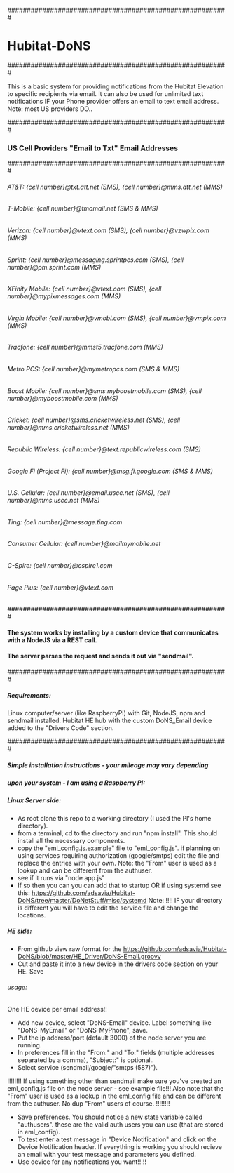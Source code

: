 #########################################################
# Hubitat-DoNS
#########################################################

This is a basic system for providing notifications from the Hubitat Elevation to 
specific recipients via email. It can also be used for unlimited text notifications IF your
Phone provider offers an email to text email address. Note: most US providers DO..

#########################################################
### US Cell Providers "Email to Txt" Email Addresses
#########################################################
###### AT&T: {cell number}@txt.att.net (SMS), {cell number}@mms.att.net (MMS)
###### T-Mobile: {cell number}@tmomail.net (SMS & MMS)
###### Verizon: {cell number}@vtext.com (SMS), {cell number}@vzwpix.com (MMS)
###### Sprint: {cell number}@messaging.sprintpcs.com (SMS), {cell number}@pm.sprint.com (MMS)
###### XFinity Mobile: {cell number}@vtext.com (SMS), {cell number}@mypixmessages.com (MMS)
###### Virgin Mobile: {cell number}@vmobl.com (SMS), {cell number}@vmpix.com (MMS)
###### Tracfone: {cell number}@mmst5.tracfone.com (MMS)
###### Metro PCS: {cell number}@mymetropcs.com (SMS & MMS)
###### Boost Mobile: {cell number}@sms.myboostmobile.com (SMS), {cell number}@myboostmobile.com (MMS)
###### Cricket: {cell number}@sms.cricketwireless.net (SMS), {cell number}@mms.cricketwireless.net (MMS)
###### Republic Wireless: {cell number}@text.republicwireless.com (SMS)
###### Google Fi (Project Fi): {cell number}@msg.fi.google.com (SMS & MMS)
###### U.S. Cellular: {cell number}@email.uscc.net (SMS), {cell number}@mms.uscc.net (MMS)
###### Ting: {cell number}@message.ting.com
###### Consumer Cellular: {cell number}@mailmymobile.net
###### C-Spire: {cell number}@cspire1.com
###### Page Plus: {cell number}@vtext.com
#########################################################
#### The system works by installing by a custom device that communicates with a NodeJS via a REST call.
#### The server parses the request and sends it out via "sendmail".
#########################################################

##### Requirements:

Linux computer/server (like RaspberryPI) with Git, NodeJS, npm and sendmail installed.
Hubitat HE hub with the custom DoNS_Email device added to the "Drivers Code" section.

#########################################################

##### Simple installation instructions - your mileage may vary depending 
##### upon your system - I am using a Raspberry PI:

##### Linux Server side:
- As root clone this repo to a working directory (I used the PI's home directory).
- from a terminal, cd to the directory and run "npm install". This should install all the necessary components.
- copy the "eml_config.js.example" file to "eml_config.js". if planning on using services requiring authorization (google/smtps) edit the file and replace the entries with your own. Note: the "From" user is used as a lookup and can be different from the authuser.
- see if it runs via "node app.js"
- If so then you can you can add that to startup OR if using systemd see this:
https://github.com/adsavia/Hubitat-DoNS/tree/master/DoNetStuff/misc/systemd
Note: !!!! IF your directory is different you will have to edit the service file and change the locations.

##### HE side:
- From github view raw format for the https://github.com/adsavia/Hubitat-DoNS/blob/master/HE_Driver/DoNS-Email.groovy
- Cut and paste it into a new device in the drivers code section on your HE. Save

###### usage:

One HE device per email address!!
- Add new device, select "DoNS-Email" device. Label something like "DoNS-MyEmail" or "DoNS-MyPhone", save.
- Put the ip address/port (default 3000) of the node server you are running.
- In preferences fill in the "From:" and "To:" fields (multiple addresses separated by a comma), "Subject:" is optional..
- Select service (sendmail/google/"smtps (587)"). 

!!!!!!!!
If using something other than sendmail make sure you've created an eml_config.js file on the node server - see example file!!!
Also note that the "From" user is used as a lookup in the eml_config file and can be different from the authuser. No dup "From" users of course.
!!!!!!!!

- Save preferences. You should notice a new state variable called "authusers".
  these are the valid auth users you can use (that are stored in eml_config).
- To test enter a test message in "Device Notification" and click on the 
  Device Notification header. If everything is working you should recieve an 
  email with your test message and parameters you defined.
- Use device for any notifications you want!!!!!


